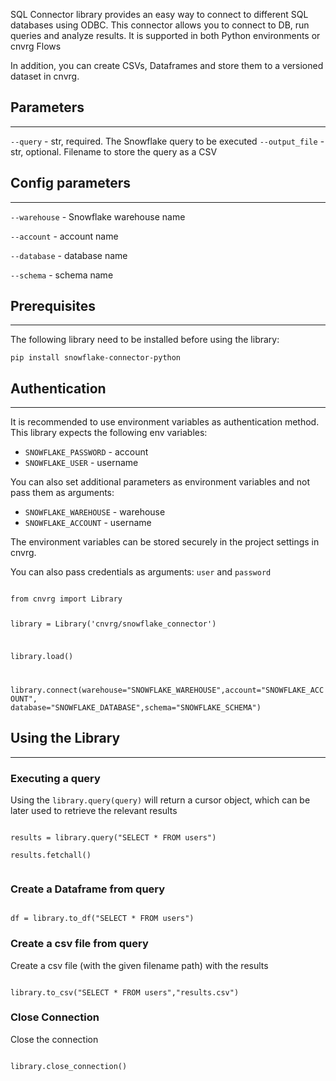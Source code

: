 SQL Connector library provides an easy way to connect to different SQL databases using ODBC. 
This connector allows you to connect to DB, run queries and analyze results. It is supported in both Python environments or cnvrg Flows

In addition, you can create CSVs, Dataframes and store them to a versioned dataset in cnvrg. 


## Parameters
---

```--query``` - str, required. The Snowflake query to be executed
```--output_file``` - str, optional. Filename to store the query as a CSV

## Config parameters
---

```--warehouse``` - Snowflake warehouse name 

```--account``` - account name

```--database``` - database name

```--schema``` - schema name

## Prerequisites
---
The following library need to be installed before using the library:

<code>pip install snowflake-connector-python</code>

## Authentication
---
It is recommended to use environment variables as authentication method. This library expects the following env variables:

* `SNOWFLAKE_PASSWORD` - account
* `SNOWFLAKE_USER` - username

You can also set additional parameters as environment variables and not pass them as arguments:

* `SNOWFLAKE_WAREHOUSE` - warehouse
* `SNOWFLAKE_ACCOUNT` - username

The environment variables can be stored securely in the project settings in cnvrg. 

You can also pass credentials as arguments: `user` and `password`

<code>
from cnvrg import Library

library = Library('cnvrg/snowflake_connector')

library.load()

library.connect(warehouse="SNOWFLAKE_WAREHOUSE",account="SNOWFLAKE_ACCOUNT", database="SNOWFLAKE_DATABASE",schema="SNOWFLAKE_SCHEMA")
</code>

## Using the Library
---

### Executing a query

Using the `library.query(query)` will return a cursor object, which can be later used to retrieve the relevant results

<code>
results = library.query("SELECT * FROM users")<br>
results.fetchall()<br>
</code>

### Create a Dataframe from query

<code>
df = library.to_df("SELECT * FROM users")
</code>

### Create a csv file from query
Create a csv file (with the given filename path) with the results

<code>
library.to_csv("SELECT * FROM users","results.csv")
</code>

### Close Connection
Close the connection

<code>
library.close_connection()
</code>